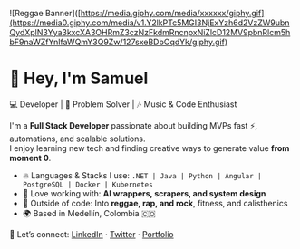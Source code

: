 ![Reggae Banner]([https://media.giphy.com/media/xxxxxx/giphy.gif](https://media0.giphy.com/media/v1.Y2lkPTc5MGI3NjExYzh6d2VzZW9ubnQydXplN3Yya3kxcXA3OHRmZ3czNzFkdmRncnpxNiZlcD12MV9pbnRlcm5hbF9naWZfYnlfaWQmY3Q9Zw/127sxeBDbOqdYk/giphy.gif)

# 👋 Hey, I'm Samuel

💻 Developer | 🚀 Problem Solver | 🎶 Music & Code Enthusiast  

I'm a **Full Stack Developer** passionate about building MVPs fast ⚡, automations, and scalable solutions.  
I enjoy learning new tech and finding creative ways to generate value **from moment 0**.  

- 🔥 Languages & Stacks I use: `.NET | Java | Python | Angular | PostgreSQL | Docker | Kubernetes`
- 🎯 Love working with: **AI wrappers, scrapers, and system design**
- 🎸 Outside of code: Into **reggae, rap, and rock**, fitness, and calisthenics
- 🌍 Based in Medellín, Colombia 🇨🇴  

📩 Let’s connect: [LinkedIn](https://www.linkedin.com) · [Twitter](https://twitter.com) · [Portfolio](#)


